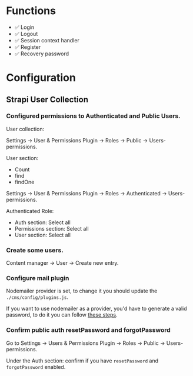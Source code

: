# Functions

- ✅ Login
- ✅ Logout
- ✅ Session context handler
- ✅ Register
- ✅ Recovery password

# Configuration

## Strapi User Collection

### Configured permissions to Authenticated and Public Users.

User collection:

Settings -> User & Permissions Plugin -> Roles -> Public -> Users-permissions.

User section:

- Count
- find
- findOne

Settings -> User & Permissions Plugin -> Roles -> Authenticated -> Users-permissions.

Authenticated Role:

- Auth section: Select all
- Permissions section: Select all
- User section: Select all

### Create some users.

Content manager -> User -> Create new entry.

### Configure mail plugin

Nodemailer provider is set, to change it you should update the `./cms/config/plugins.js`.

If you want to use nodemailer as a provider, you'd have to generate a valid password, to do it you can follow [these steps](https://stackoverflow.com/a/72477193/9538308).

### Confirm public auth resetPassword and forgotPassword

Go to Settings -> Users & Permissions Plugin -> Roles -> Public -> Users-permissions.

Under the Auth section: confirm if you have `resetPassword` and `forgotPassword` enabled.
